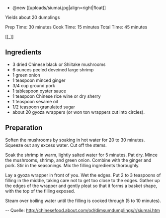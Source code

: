 - @new
[[uploads/siumai.jpg|align=right|float]]

Yields about 20 dumplings

Prep Time: 30 minutes
Cook Time: 15 minutes
Total Time: 45 minutes

[[_]]

## Ingredients

- 3 dried Chinese black or Shiitake mushrooms
- 6 ounces peeled deveined large shrimp
- 1 green onion
- 1 teaspoon minced ginger
- 3/4 cup ground pork
- 1 tablespoon oyster sauce
- 1 teaspoon Chinese rice wine or dry sherry
- 1 teaspoon sesame oil
- 1/2 teaspoon granulated sugar
- about 20 gyoza wrappers (or won ton wrappers cut into circles).

## Preparation

Soften the mushrooms by soaking in hot water for 20 to 30 minutes. Squeeze out any excess water. Cut off the stems.

Soak the shrimp in warm, lightly salted water for 5 minutes. Pat dry. Mince the mushrooms, shrimp, and green onion. Combine with the ginger and pork. Stir in the seasonings. Mix the filling ingredients thoroughly.

Lay a gyoza wrapper in front of you. Wet the edges. Put 2 to 3 teaspoons of filling in the middle, taking care not to get too close to the edges. Gather up the edges of the wrapper and gently pleat so that it forms a basket shape, with the top of the filling exposed.

Steam over boiling water until the filling is cooked through (5 to 10 minutes).

-- Quelle: http://chinesefood.about.com/od/dimsumdumplings/r/siumai.htm
